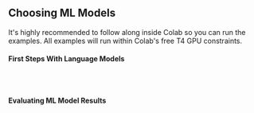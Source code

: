 ## Choosing ML Models

<p>It's highly recommended to follow along inside Colab so you can run the examples. All examples will run within Colab's free T4 GPU constraints.</p>

#### First Steps With Language Models 

<code>
    <script src="https://gist.github.com/skyfallsin/3553585c3753ab95591c452e17bbc54a.js"></script>
</code>

#### Evaluating ML Model Results
<code>
    <script src="https://gist.github.com/skyfallsin/63cda68f9cbcec97986b016dfa6f7d56.js"></script>
</code>
